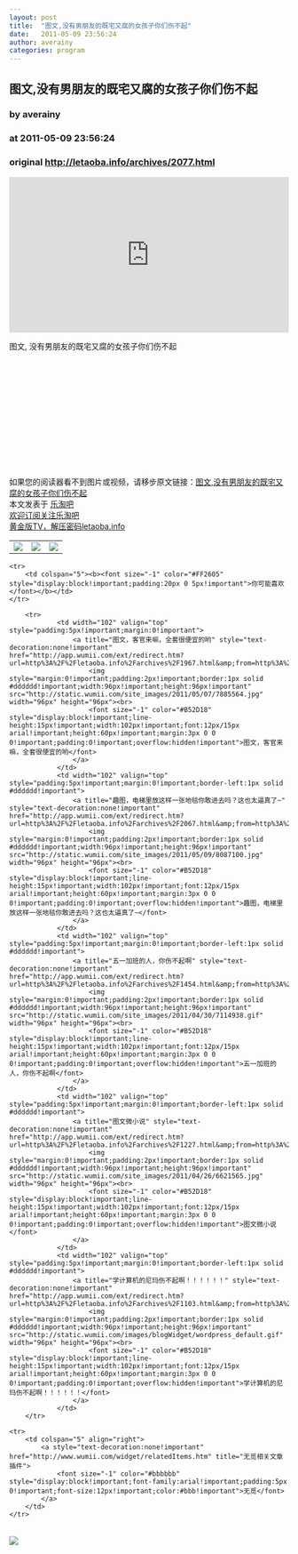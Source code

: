 ```yaml
---
layout: post
title:  "图文,没有男朋友的既宅又腐的女孩子你们伤不起"
date:   2011-05-09 23:56:24
author: averainy
categories: program
---
```


## 图文,没有男朋友的既宅又腐的女孩子你们伤不起
### by averainy
### at 2011-05-09 23:56:24
### original <http://letaoba.info/archives/2077.html>

<p><iframe src="http://feedads.g.doubleclick.net/~ah/f/bsv5mvr041v0lddc0s9fhkf8c8/300/250?ca=1&amp;fh=280#http%3A%2F%2Fletaoba.info%2Farchives%2F2077.html" width="100%" height="280" frameborder="0" scrolling="no" marginwidth="0" marginheight="0"></iframe></p><p>图文, 没有男朋友的既宅又腐的女孩子你们伤不起<br>
<img src="http://img181.poco.cn/mypoco/myphoto/20110509/14/56652699201105091414341538717947238_010.jpg" alt=""></p>
<p><img src="http://img181.poco.cn/mypoco/myphoto/20110509/14/56652699201105091414341538717947238_000.jpg" alt=""></p>
<p><img src="http://img181.poco.cn/mypoco/myphoto/20110509/14/56652699201105091414341538717947238_006.jpg" alt=""></p>
<p><img src="http://img181.poco.cn/mypoco/myphoto/20110509/14/56652699201105091414341538717947238_007.jpg" alt=""></p>
<p><img src="http://img181.poco.cn/mypoco/myphoto/20110509/14/56652699201105091414341538717947238_012.jpg" alt=""></p>
<p><img src="http://img181.poco.cn/mypoco/myphoto/20110509/14/56652699201105091414341538717947238_011.jpg" alt=""></p>
<p><img src="http://img181.poco.cn/mypoco/myphoto/20110509/14/56652699201105091414341538717947238_015.jpg" alt=""></p>
<p><img src="http://img181.poco.cn/mypoco/myphoto/20110509/14/56652699201105091414341538717947238_009.jpg" alt=""></p>
<p><img src="http://img181.poco.cn/mypoco/myphoto/20110509/14/56652699201105091414341538717947238_013.jpg" alt=""></p>
<p><img src="http://img181.poco.cn/mypoco/myphoto/20110509/14/56652699201105091414341538717947238_014.jpg" alt=""></p>
<p><img src="http://img181.poco.cn/mypoco/myphoto/20110509/14/56652699201105091414341538717947238_004.jpg" alt=""></p>
<p><img src="http://img181.poco.cn/mypoco/myphoto/20110509/14/56652699201105091414341538717947238_003.jpg" alt=""></p>
<p><img src="http://img181.poco.cn/mypoco/myphoto/20110509/14/56652699201105091414341538717947238_002.jpg" alt=""></p>
<p><img src="http://img181.poco.cn/mypoco/myphoto/20110509/14/56652699201105091414341538717947238_008.jpg" alt=""></p>
<p><img src="http://img181.poco.cn/mypoco/myphoto/20110509/14/56652699201105091414341538717947238_001.jpg" alt=""></p>
<p><img src="http://img181.poco.cn/mypoco/myphoto/20110509/14/56652699201105091414341538717947238_005.jpg" alt=""></p>
<p>如果您的阅读器看不到图片或视频，请移步原文链接：<a href="http://letaoba.info/archives/2077.html">图文,没有男朋友的既宅又腐的女孩子你们伤不起</a>
<br>本文发表于 <a href="http://letaoba.info">乐淘吧</a>
<br><a href="http://letaoba.info/subscribe">欢迎订阅关注乐淘吧</a><br>
<a href="http://yunfile.com/file/kuyuxin/bc4bdb86/">黄金版TV，解压密码letaoba.info</a><br>

<table>
<tr>
<td><a href="http://www.taobao.com/go/chn/tbk_channel/huangguan.php?pid=mm_14340546_0_0&amp;eventid=101858">
<img border="0" src="http://letaoba.info/wp-content/uploads/2011/04/1.png">
</a></td>
<td><a href="http://store.taobao.com/shop/view_shop.htm?user_number_id=188124207&amp;ref=&amp;ali_trackid=2:mm_14340546_0_0:136425500_41_1626768716">
<img border="0" src="http://letaoba.info/wp-content/uploads/2011/04/tangshi.png">
</a></td>
<td><a href="http://store.taobao.com/shop/view_shop.htm?user_number_id=94246074&amp;ref=&amp;ali_trackid=2:mm_14340546_0_0:136426091_44_1626776486">
<img border="0" src="http://letaoba.info/wp-content/uploads/2011/04/fangcao.png">
</a></td>
</tr>
</table></p>
<table cellspacing="0" cellpadding="3" border="0" style="clear:both">
    
    <tr>
        <td colspan="5"><b><font size="-1" color="#FF2605" style="display:block!important;padding:20px 0 5px!important">你可能喜欢</font></b></td>
    </tr>
    
        <tr>
                <td width="102" valign="top" style="padding:5px!important;margin:0!important">
                    <a title="图文，客官来嘛，全套很便宜的哟" style="text-decoration:none!important" href="http://app.wumii.com/ext/redirect.htm?url=http%3A%2F%2Fletaoba.info%2Farchives%2F1967.html&amp;from=http%3A%2F%2Fletaoba.info%2Farchives%2F2077.html">
                        <img style="margin:0!important;padding:2px!important;border:1px solid #dddddd!important;width:96px!important;height:96px!important" src="http://static.wumii.com/site_images/2011/05/07/7885564.jpg" width="96px" height="96px"><br>
                        <font size="-1" color="#B52D18" style="display:block!important;line-height:15px!important;width:102px!important;font:12px/15px arial!important;height:60px!important;margin:3px 0 0 0!important;padding:0!important;overflow:hidden!important">图文，客官来嘛，全套很便宜的哟</font>
                    </a>
                </td>
                <td width="102" valign="top" style="padding:5px!important;margin:0!important;border-left:1px solid #dddddd!important">
                    <a title="趣图，电梯里放这样一张地毯你敢进去吗？这也太逼真了~" style="text-decoration:none!important" href="http://app.wumii.com/ext/redirect.htm?url=http%3A%2F%2Fletaoba.info%2Farchives%2F2067.html&amp;from=http%3A%2F%2Fletaoba.info%2Farchives%2F2077.html">
                        <img style="margin:0!important;padding:2px!important;border:1px solid #dddddd!important;width:96px!important;height:96px!important" src="http://static.wumii.com/site_images/2011/05/09/8087100.jpg" width="96px" height="96px"><br>
                        <font size="-1" color="#B52D18" style="display:block!important;line-height:15px!important;width:102px!important;font:12px/15px arial!important;height:60px!important;margin:3px 0 0 0!important;padding:0!important;overflow:hidden!important">趣图，电梯里放这样一张地毯你敢进去吗？这也太逼真了~</font>
                    </a>
                </td>
                <td width="102" valign="top" style="padding:5px!important;margin:0!important;border-left:1px solid #dddddd!important">
                    <a title="五一加班的人，你伤不起啊" style="text-decoration:none!important" href="http://app.wumii.com/ext/redirect.htm?url=http%3A%2F%2Fletaoba.info%2Farchives%2F1454.html&amp;from=http%3A%2F%2Fletaoba.info%2Farchives%2F2077.html">
                        <img style="margin:0!important;padding:2px!important;border:1px solid #dddddd!important;width:96px!important;height:96px!important" src="http://static.wumii.com/site_images/2011/04/30/7114938.gif" width="96px" height="96px"><br>
                        <font size="-1" color="#B52D18" style="display:block!important;line-height:15px!important;width:102px!important;font:12px/15px arial!important;height:60px!important;margin:3px 0 0 0!important;padding:0!important;overflow:hidden!important">五一加班的人，你伤不起啊</font>
                    </a>
                </td>
                <td width="102" valign="top" style="padding:5px!important;margin:0!important;border-left:1px solid #dddddd!important">
                    <a title="图文微小说" style="text-decoration:none!important" href="http://app.wumii.com/ext/redirect.htm?url=http%3A%2F%2Fletaoba.info%2Farchives%2F1227.html&amp;from=http%3A%2F%2Fletaoba.info%2Farchives%2F2077.html">
                        <img style="margin:0!important;padding:2px!important;border:1px solid #dddddd!important;width:96px!important;height:96px!important" src="http://static.wumii.com/site_images/2011/04/26/6621565.jpg" width="96px" height="96px"><br>
                        <font size="-1" color="#B52D18" style="display:block!important;line-height:15px!important;width:102px!important;font:12px/15px arial!important;height:60px!important;margin:3px 0 0 0!important;padding:0!important;overflow:hidden!important">图文微小说</font>
                    </a>
                </td>
                <td width="102" valign="top" style="padding:5px!important;margin:0!important;border-left:1px solid #dddddd!important">
                    <a title="学计算机的尼玛伤不起啊！！！！！！" style="text-decoration:none!important" href="http://app.wumii.com/ext/redirect.htm?url=http%3A%2F%2Fletaoba.info%2Farchives%2F1103.html&amp;from=http%3A%2F%2Fletaoba.info%2Farchives%2F2077.html">
                        <img style="margin:0!important;padding:2px!important;border:1px solid #dddddd!important;width:96px!important;height:96px!important" src="http://static.wumii.com/images/blogWidget/wordpress_default.gif" width="96px" height="96px"><br>
                        <font size="-1" color="#B52D18" style="display:block!important;line-height:15px!important;width:102px!important;font:12px/15px arial!important;height:60px!important;margin:3px 0 0 0!important;padding:0!important;overflow:hidden!important">学计算机的尼玛伤不起啊！！！！！！</font>
                    </a>
                </td>
        </tr>
    
    <tr>
        <td colspan="5" align="right">
            <a style="text-decoration:none!important" href="http://www.wumii.com/widget/relatedItems.htm" title="无觅相关文章插件">
                <font size="-1" color="#bbbbbb" style="display:block!important;font-family:arial!important;padding:5px 0!important;font-size:12px!important;color:#bbb!important">无觅</font>
            </a>
        </td>
    </tr>
</table><div>
<a href="http://feeds.feedburner.com/~ff/blogspot/CRBRG?a=NR7bJTccCP4:veYzoyjY3zk:yIl2AUoC8zA"><img src="http://feeds.feedburner.com/~ff/blogspot/CRBRG?d=yIl2AUoC8zA" border="0"></a>
</div><img src="http://feeds.feedburner.com/~r/blogspot/CRBRG/~4/NR7bJTccCP4" height="1" width="1">